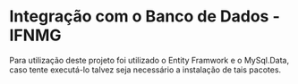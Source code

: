 # Integração com o Banco de Dados - IFNMG

Para utilização deste projeto foi utilizado o Entity Framwork e o MySql.Data, caso tente executá-lo talvez seja necessário a instalação de tais pacotes.
